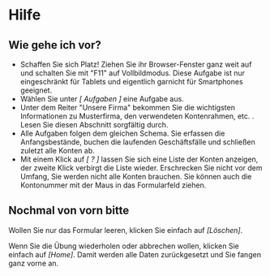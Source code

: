 # Hilfe
## Wie gehe ich vor?

  * Schaffen Sie sich Platz! Ziehen Sie ihr Browser-Fenster ganz weit auf und schalten Sie mit "F11" auf Vollbildmodus. Diese Aufgabe ist nur eingeschränkt für Tablets und eigentlich garnicht für Smartphones geeignet.
  * Wählen Sie unter *[ Aufgaben ]* eine Aufgabe aus.
  * Unter dem Reiter "Unsere Firma" bekommen Sie die wichtigsten Informationen zu Musterfirma, den verwendeten Kontenrahmen, etc. . Lesen Sie diesen Abschnitt sorgfältig durch.
  * Alle Aufgaben folgen dem gleichen Schema. Sie erfassen die Anfangsbestände, buchen die laufenden Geschäftsfälle und schließen zuletzt alle Konten ab.
  * Mit einem Klick auf *[ ? ]* lassen Sie sich eine Liste der Konten anzeigen, der zweite Klick verbirgt die Liste wieder. Erschrecken Sie nicht vor dem Umfang, Sie werden nicht alle Konten brauchen. Sie können auch die Kontonummer mit der Maus in das Formularfeld ziehen.
  

## Nochmal von vorn bitte

Wollen Sie nur das Formular leeren, klicken Sie einfach auf *[Löschen]*.

Wenn Sie die Übung wiederholen oder abbrechen wollen, klicken Sie einfach auf *[Home]*. Damit werden alle Daten zurückgesetzt und Sie fangen ganz vorne an.

